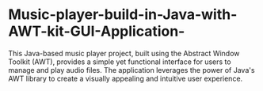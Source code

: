 # Music-player-build-in-Java-with-AWT-kit-GUI-Application-
This Java-based music player project, built using the Abstract Window Toolkit (AWT), provides a simple yet functional interface for users to manage and play audio files. The application leverages the power of Java's AWT library to create a visually appealing and intuitive user experience.
